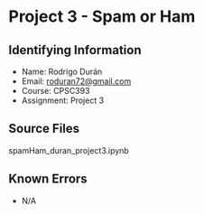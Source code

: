  # Project 3 - Spam or Ham

## Identifying Information

* Name: Rodrigo Durán
* Email: roduran72@gmail.com
* Course: CPSC393
* Assignment: Project 3

## Source Files
spamHam_duran_project3.ipynb

## Known Errors

* N/A
